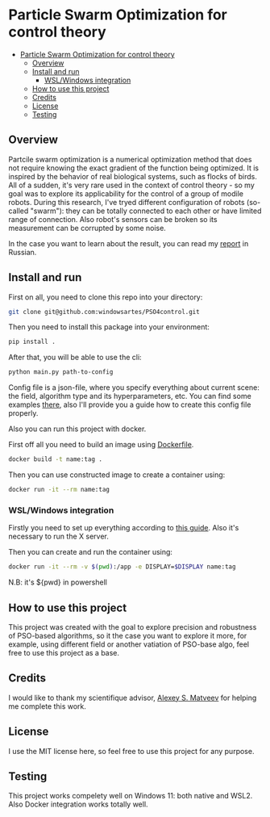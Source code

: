 # Particle Swarm Optimization for control theory

- [Particle Swarm Optimization for control theory](#particle-swarm-optimization-for-control-theory)
  - [Overview](#overview)
  - [Install and run](#install-and-run)
    - [WSL/Windows integration](#wslwindows-integration)
  - [How to use this project](#how-to-use-this-project)
  - [Credits](#credits)
  - [License](#license)
  - [Testing](#testing)


## Overview

Partcile swarm optimization is a numerical optimization method that does not require knowing the exact gradient of the function being optimized. It is inspired by the behavior of real biological systems, such as flocks of birds. All of a sudden, it's very rare used in the context of control theory - so my goal was to explore its applicability for the control of a group of modile robots.
During this research, I've tryed different configuration of robots (so-called "swarm"): they can be totally connected to each other or have limited range of connection. Also robot's sensors can be broken so its measurement can be corrupted by some noise.

In the case you want to learn about the result, you can read my [report](./report.pdf) in Russian.

## Install and run

First on all, you need to clone this repo into your directory: 

```bash
git clone git@github.com:windowsartes/PSO4control.git
```

Then you need to install this package into your environment:

```bash
pip install .
```

After that, you will be able to use the cli:

```bash
python main.py path-to-config
```

Config file is a json-file, where you specify everything about current scene: the field, algorithm type and its hyperparameters, etc. You can find some examples [there](./config_examples), also I'll provide you a guide how to create this config file properly.

Also you can run this project with docker.

First off all you need to build an image using [Dockerfile](./Dockerfile).

```bash
docker build -t name:tag .
```

Then you can use constructed image to create a container using:

```bash
docker run -it --rm name:tag
```

### WSL/Windows integration

Firstly you need to set up everything according to [this guide](https://stackoverflow.com/questions/46018102/how-can-i-use-matplotlib-pyplot-in-a-docker-container). Also it's necessary to run the X server.

Then you can create and run the container using:

```bash
docker run -it --rm -v $(pwd):/app -e DISPLAY=$DISPLAY name:tag
```

N.B: it's ${pwd} in powershell


## How to use this project

This project was created with the goal to explore precision and robustness of PSO-based algorithms, so it the case you want to explore it more, for example, using different field or another vatiation of PSO-base algo, feel free to use this project as a base.

## Credits

I would like to thank my scientifique advisor, [Alexey S. Matveev](https://research.com/u/alexey-s-matveev) for helping me complete this work.

## License

I use the MIT license here, so feel free to use this project for any purpose.

## Testing

This project works compelety well on Windows 11: both native and WSL2. Also Docker integration works totally well.